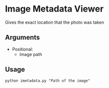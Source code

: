 # Image Metadata Viewer
  Gives the exact location that the photo was taken

## Arguments
  - Positional:
    - Image path

## Usage
```
python imetadata.py "Path of the image"
```
